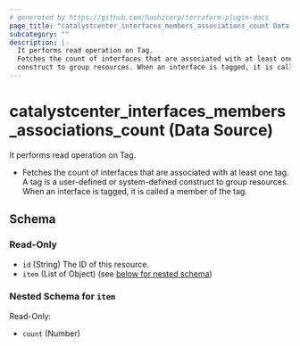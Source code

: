 ```yaml
---
# generated by https://github.com/hashicorp/terraform-plugin-docs
page_title: "catalystcenter_interfaces_members_associations_count Data Source - terraform-provider-catalystcenter"
subcategory: ""
description: |-
  It performs read operation on Tag.
  Fetches the count of interfaces that are associated with at least one tag. A tag is a user-defined or system-defined
  construct to group resources. When an interface is tagged, it is called a member of the tag.
---
```


# catalystcenter_interfaces_members_associations_count (Data Source)

It performs read operation on Tag.

- Fetches the count of interfaces that are associated with at least one tag. A tag is a user-defined or system-defined
construct to group resources. When an interface is tagged, it is called a member of the tag.



<!-- schema generated by tfplugindocs -->
## Schema

### Read-Only

- `id` (String) The ID of this resource.
- `item` (List of Object) (see [below for nested schema](#nestedatt--item))

<a id="nestedatt--item"></a>
### Nested Schema for `item`

Read-Only:

- `count` (Number)
